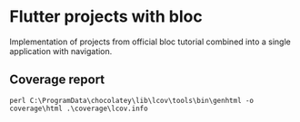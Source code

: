 # Flutter projects with bloc

Implementation of projects from official bloc tutorial combined into a single application with navigation.

## Coverage report
```
perl C:\ProgramData\chocolatey\lib\lcov\tools\bin\genhtml -o coverage\html .\coverage\lcov.info
```
